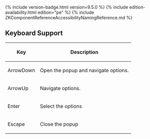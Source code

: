  {% include
version-badge.html version=9.5.0 %} <!--REQUIRED ZK EDITION: PE -->
{% include edition-availability.html edition="pe" %} {% include
ZKComponentReferenceAccessibilityNamingReference.md %}

## Keyboard Support

<table>
<thead>
<tr class="header">
<th><center>
<p>Key</p>
</center></th>
<th><center>
<p>Description</p>
</center></th>
</tr>
</thead>
<tbody>
<tr class="odd">
<td><p>ArrowDown</p></td>
<td><p>Open the popup and navigate options.</p></td>
</tr>
<tr class="even">
<td><p>ArrowUp</p></td>
<td><p>Navigate options.</p></td>
</tr>
<tr class="odd">
<td><p>Enter</p></td>
<td><p>Select the options</p></td>
</tr>
<tr class="even">
<td><p>Escape</p></td>
<td><p>Close the popup</p></td>
</tr>
</tbody>
</table>
